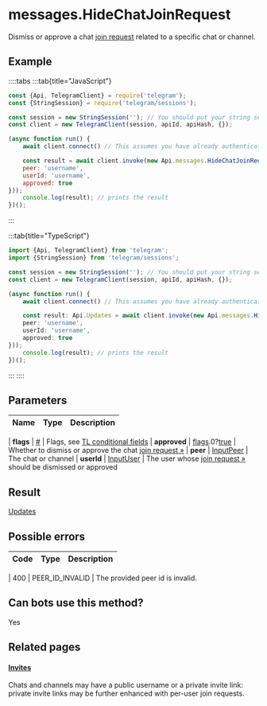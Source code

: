 # messages.HideChatJoinRequest

Dismiss or approve a chat [join request](https://core.telegram.org/api/invites#join-requests) related to a specific chat or channel.



## Example

::::tabs
:::tab{title="JavaScript"}
```js
const {Api, TelegramClient} = require('telegram');
const {StringSession} = require('telegram/sessions');

const session = new StringSession(''); // You should put your string session here
const client = new TelegramClient(session, apiId, apiHash, {});

(async function run() {
    await client.connect() // This assumes you have already authenticated with .start()

    const result = await client.invoke(new Api.messages.HideChatJoinRequest({
    peer: 'username',
    userId: 'username',
    approved: true
}));
    console.log(result); // prints the result
})();
```
:::

:::tab{title="TypeScript"}
```ts
import {Api, TelegramClient} from 'telegram';
import {StringSession} from 'telegram/sessions';

const session = new StringSession(''); // You should put your string session here
const client = new TelegramClient(session, apiId, apiHash, {});

(async function run() {
    await client.connect() // This assumes you have already authenticated with .start()

    const result: Api.Updates = await client.invoke(new Api.messages.HideChatJoinRequest({
    peer: 'username',
    userId: 'username',
    approved: true
}));
    console.log(result); // prints the result
})();
```
:::
::::



## Parameters

| Name | Type | Description |
| :--: | ---- | ----------- |

| **flags** | [#](https://core.telegram.org/type/%23) | Flags, see [TL conditional fields](https://core.telegram.org/mtproto/TL-combinators#conditional-fields) 
| **approved** | [flags](https://core.telegram.org/mtproto/TL-combinators#conditional-fields).0?[true](https://core.telegram.org/constructor/true) | Whether to dismiss or approve the chat [join request »](https://core.telegram.org/api/invites#join-requests) 
| **peer** | [InputPeer](https://core.telegram.org/type/InputPeer) | The chat or channel 
| **userId** | [InputUser](https://core.telegram.org/type/InputUser) | The user whose [join request »](https://core.telegram.org/api/invites#join-requests) should be dismissed or approved 


## Result

[Updates](https://core.telegram.org/type/Updates)



## Possible errors

| Code | Type | Description |
| :--: | ---- | ----------- |

| 400 | PEER\_ID\_INVALID | The provided peer id is invalid. 


## Can bots use this method?

Yes

## Related pages

#### [Invites](https://core.telegram.org/api/invites)

Chats and channels may have a public username or a private invite link: private invite links may be further enhanced with per-user join requests.




